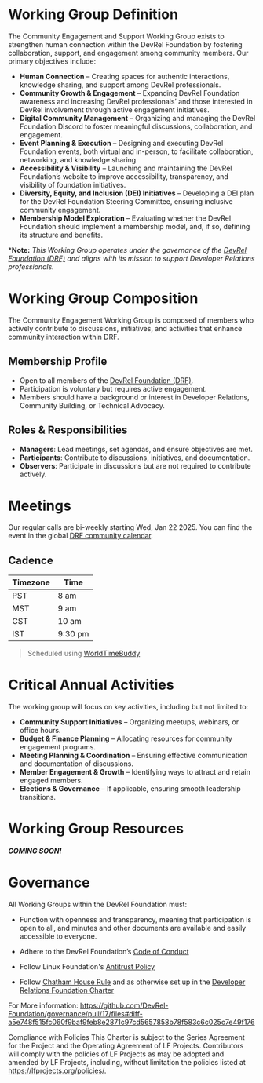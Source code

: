 # Working Group Definition

The Community Engagement and Support Working Group exists to strengthen human connection within the DevRel Foundation by fostering collaboration, support, and engagement among community members. Our primary objectives include:
* **Human Connection** – Creating spaces for authentic interactions, knowledge sharing, and support among DevRel professionals.
* **Community Growth & Engagement** – Expanding DevRel Foundation awareness and increasing DevRel professionals’ and those interested in DevRel involvement through active engagement initiatives.
* **Digital Community Management** – Organizing and managing the DevRel Foundation Discord to foster meaningful discussions, collaboration, and engagement.
* **Event Planning & Execution** – Designing and executing DevRel Foundation events, both virtual and in-person, to facilitate collaboration, networking, and knowledge sharing.
* **Accessibility & Visibility** – Launching and maintaining the DevRel Foundation’s website to improve accessibility, transparency, and visibility of foundation initiatives.
* **Diversity, Equity, and Inclusion (DEI) Initiatives** – Developing a DEI plan for the DevRel Foundation Steering Committee, ensuring inclusive community engagement.
* **Membership Model Exploration** – Evaluating whether the DevRel Foundation should implement a membership model, and, if so, defining its structure and benefits.

***Note:** _This Working Group operates under the governance of the [DevRel Foundation (DRF)](https://github.com/DevRel-Foundation) and aligns with its mission to support Developer Relations professionals._


# Working Group Composition

The Community Engagement Working Group is composed of members who actively contribute to discussions, initiatives, and activities that enhance community interaction within DRF.

## Membership Profile
* Open to all members of the [DevRel Foundation (DRF)](https://github.com/DevRel-Foundation).
* Participation is voluntary but requires active engagement.
* Members should have a background or interest in Developer Relations, Community Building, or Technical Advocacy.

## Roles & Responsibilities
* **Managers**: Lead meetings, set agendas, and ensure objectives are met.
* **Participants**: Contribute to discussions, initiatives, and documentation.
* **Observers**: Participate in discussions but are not required to contribute actively.


# Meetings

Our regular calls are bi-weekly starting Wed, Jan 22 2025. You can find the event in the global [DRF community calendar](https://lists.dev-rel.org/g/community/calendar).

## Cadence
| Timezone | Time |
| -------- | ---- |
| PST | 8 am |
| MST | 9 am |
| CST | 10 am |
| IST | 9:30 pm |

> Scheduled using [WorldTimeBuddy](https://www.worldtimebuddy.com)

# Critical Annual Activities 

The working group will focus on key activities, including but not limited to:
* **Community Support Initiatives** – Organizing meetups, webinars, or office hours.
* **Budget & Finance Planning** – Allocating resources for community engagement programs.
* **Meeting Planning & Coordination** – Ensuring effective communication and documentation of discussions.
* **Member Engagement & Growth** – Identifying ways to attract and retain engaged members.
* **Elections & Governance** – If applicable, ensuring smooth leadership transitions.


# Working Group Resources

#### _COMING SOON!_


# Governance

All Working Groups within the DevRel Foundation must:

- Function with openness and transparency, meaning that participation is open to all, and minutes and other documents are available and easily accessible to everyone.

- Adhere to the DevRel Foundation’s [Code of Conduct](https://github.com/DevRel-Foundation/governance/blob/main/code_of_conduct.md)

- Follow Linux Foundation's [Antitrust Policy](https://www.linuxfoundation.org/legal/antitrust-policy)

- Follow [Chatham House Rule](https://www.chathamhouse.org/about-us/chatham-house-rule) and as otherwise set up in the [Developer Relations Foundation Charter](https://github.com/DevRel-Foundation/governance/blob/main/Technical_Charter_v1.0.adoc)

For More information: <https://github.com/DevRel-Foundation/governance/pull/17/files#diff-a5e748f515fc060f9baf9feb8e2871c97cd5657858b78f583c6c025c7e49f176>

Compliance with Policies This Charter is subject to the Series Agreement for the Project and the Operating Agreement of LF Projects. Contributors will comply with the policies of LF Projects as may be adopted and amended by LF Projects, including, without limitation the policies listed at <https://lfprojects.org/policies/>.